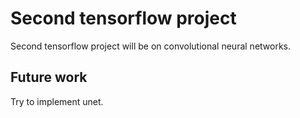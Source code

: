 # Second tensorflow project

Second tensorflow project will be on convolutional neural networks.

## Future work

Try to implement unet.
